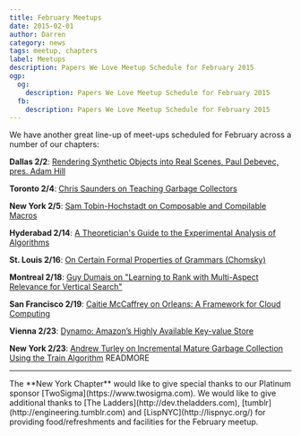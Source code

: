 ```yaml
---
title: February Meetups
date: 2015-02-01
author: Darren
category: news
tags: meetup, chapters
label: Meetups
description: Papers We Love Meetup Schedule for February 2015
ogp:
  og:
    description: Papers We Love Meetup Schedule for February 2015
  fb:
    description: Papers We Love Meetup Schedule for February 2015
---
```


We have another great line-up of meet-ups scheduled for February across a number of our chapters:

**Dallas 2/2**: [Rendering Synthetic Objects into Real Scenes, Paul Debevec, pres. Adam Hill](http://www.meetup.com/Papers-We-Love-Dallas/events/219950141/)

**Toronto 2/4**: [Chris Saunders on Teaching Garbage Collectors](http://www.meetup.com/Papers-We-Love-Toronto/events/219961100/)

**New York 2/5**: [Sam Tobin-Hochstadt on Composable and Compilable Macros](http://www.meetup.com/papers-we-love/events/220021234/)

**Hyderabad 2/14**: [A Theoretician's­ Guide to the Experimental Analysis of Algorithms](http://www.meetup.com/papers-we-love-hyderabad/events/219756952/)

**St. Louis 2/16**: [On Certain Formal Properties of Grammars (Chomsky)](http://www.meetup.com/Papers-We-Love-in-saint-louis/events/220109629/)

**Montreal 2/18**: [Guy Dumais on "Learning to Rank with Multi-Aspect Relevance for Vertical Search"](http://www.meetup.com/Papers-We-Love-Montreal/events/220181743/)

**San Francisco 2/19**: [Caitie McCaffrey on Orleans: A Framework for Cloud Computing](http://www.meetup.com/papers-we-love-too/events/212147812/)

**Vienna 2/23**: [Dynamo: Amazon’s Highly Available Key-value Store](http://www.meetup.com/Papers-We-Love-Vienna/events/220194070/)

**New York 2/23**: [Andrew Turley on Incremental Mature Garbage Collection Using the Train Algorithm](http://www.meetup.com/papers-we-love/events/220081725/) READMORE

---

<p class="chapter-sponsor-thanks">The **New York Chapter** would like to give special thanks to our Platinum sponsor [TwoSigma](https://www.twosigma.com). We would like to give additional thanks to [The Ladders](http://dev.theladders.com), [tumblr](http://engineering.tumblr.com) and [LispNYC](http://lispnyc.org/) for providing food/refreshments and facilities for the February meetup.</p>
